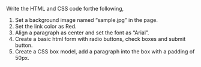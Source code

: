 Write the HTML and CSS code forthe following,
1) Set a background image named “sample.jpg” in the page.
2) Set the link color as Red.
3) Align a paragraph as center and set the font as “Arial”.
4) Create a basic html form with radio buttons, check boxes and submit
button.
5) Create a CSS box model, add a paragraph into the box with a padding of
50px.